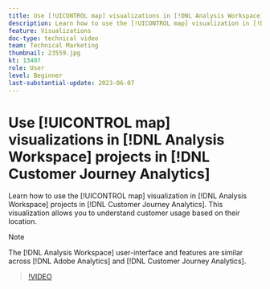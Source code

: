 ```yaml
---
title: Use [!UICONTROL map] visualizations in [!DNL Analysis Workspace] projects
description: Learn how to use the [!UICONTROL map] visualization in [!DNL Analysis Workspace] projects in [!DNL Customer Journey Analytics].
feature: Visualizations
doc-type: technical video
team: Technical Marketing
thumbnail: 23559.jpg
kt: 13407
role: User
level: Beginner
last-substantial-update: 2023-06-07
---
```

# Use [!UICONTROL map] visualizations in [!DNL Analysis Workspace] projects in [!DNL Customer Journey Analytics]

Learn how to use the [!UICONTROL map] visualization in [!DNL Analysis Workspace] projects in [!DNL Customer Journey Analytics]. This visualization allows you to understand customer usage based on their location.

>[!NOTE]
>
>The [!DNL Analysis Workspace] user-interface and features are similar across [!DNL Adobe Analytics] and [!DNL Customer Journey Analytics].

>[!VIDEO](https://video.tv.adobe.com/v/23559/?quality=12&learn=on)
